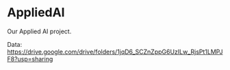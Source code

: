 # AppliedAI

Our Applied AI project. 

Data: https://drive.google.com/drive/folders/1jqD6_SCZnZppG6UzILw_RjsPt1LMPJF8?usp=sharing
